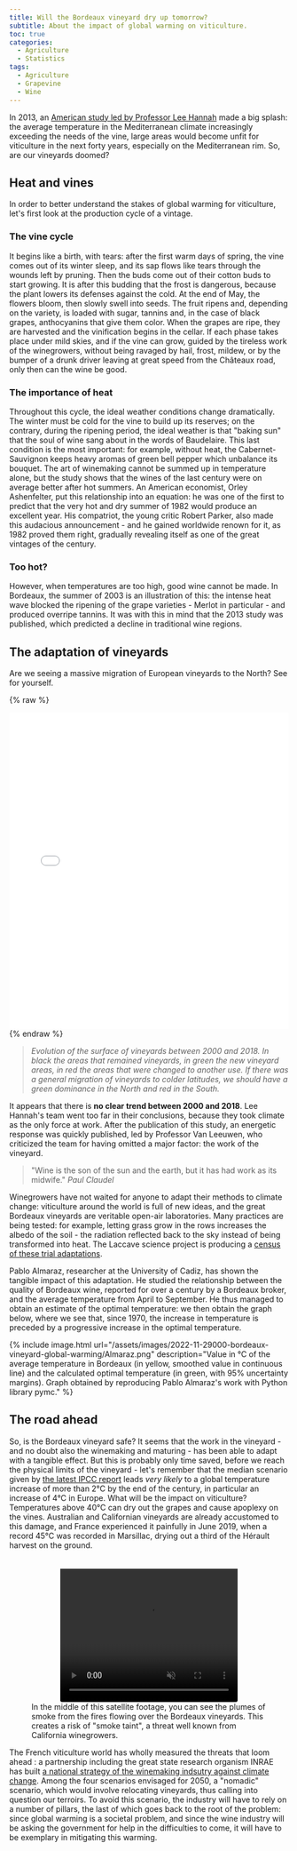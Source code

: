 ```yaml
---
title: Will the Bordeaux vineyard dry up tomorrow?
subtitle: About the impact of global warming on viticulture.
toc: true
categories:
  - Agriculture
  - Statistics
tags:
  - Agriculture
  - Grapevine
  - Wine
---
```


In 2013, an [American study led by Professor Lee Hannah](https://www.pnas.org/doi/10.1073/pnas.1210127110) made a big splash: the average temperature in the Mediterranean climate increasingly exceeding the needs of the vine, large areas would become unfit for viticulture in the next forty years, especially on the Mediterranean rim. So, are our vineyards doomed?

## Heat and vines

In order to better understand the stakes of global warming for viticulture, let's first look at the production cycle of a vintage.

### The vine cycle

It begins like a birth, with tears: after the first warm days of spring, the vine comes out of its winter sleep, and its sap flows like tears through the wounds left by pruning. Then the buds come out of their cotton buds to start growing. It is after this budding that the frost is dangerous, because the plant lowers its defenses against the cold. At the end of May, the flowers bloom, then slowly swell into seeds. The fruit ripens and, depending on the variety, is loaded with sugar, tannins and, in the case of black grapes, anthocyanins that give them color.  When the grapes are ripe, they are harvested and the vinification begins in the cellar. If each phase takes place under mild skies, and if the vine can grow, guided by the tireless work of the winegrowers, without being ravaged by hail, frost, mildew, or by the bumper of a drunk driver leaving at great speed from the Châteaux road, only then can the wine be good.

### The importance of heat

Throughout this cycle, the ideal weather conditions change dramatically. The winter must be cold for the vine to build up its reserves; on the contrary, during the ripening period, the ideal weather is that "baking sun" that the soul of wine sang about in the words of Baudelaire. This last condition is the most important: for example, without heat, the Cabernet-Sauvignon keeps heavy aromas of green bell pepper which unbalance its bouquet. The art of winemaking cannot be summed up in temperature alone, but the study shows that the wines of the last century were on average better after hot summers.
An American economist, Orley Ashenfelter, put this relationship into an equation: he was one of the first to predict that the very hot and dry summer of 1982 would produce an excellent year. His compatriot, the young critic Robert Parker, also made this audacious announcement - and he gained worldwide renown for it, as 1982 proved them right, gradually revealing itself as one of the great vintages of the century.


### Too hot?

However, when temperatures are too high, good wine cannot be made. In Bordeaux, the summer of 2003 is an illustration of this: the intense heat wave blocked the ripening of the grape varieties - Merlot in particular - and produced overripe tannins. It was with this in mind that the 2013 study was published, which predicted a decline in traditional wine regions.



## The adaptation of vineyards

Are we seeing a massive migration of European vineyards to the North? 
See for yourself.

{% raw %}
<iframe src="/assets/images/2022-11-29000-bordeaux-vineyard-global-warming/vineyard_map/index.html" height="570px" width="100%" style="border:none;"></iframe>
{% endraw %}


> *Evolution of the surface of vineyards between 2000 and 2018.*
> *In black the areas that remained vineyards, in green the new vineyard areas, in red the areas that were changed to another use. If there was a general migration of vineyards to colder latitudes, we should have a green dominance in the North and red in the South.*


It appears that there is **no clear trend between 2000 and 2018**. Lee Hannah's team went too far in their conclusions, because they took climate as the only force at work. After the publication of this study, an energetic response was quickly published, led by Professor Van Leeuwen, who criticized the team for having omitted a major factor: the work of the vineyard.

> "Wine is the son of the sun and the earth, but it has had work as its midwife." *Paul Claudel*

Winegrowers have not waited for anyone to adapt their methods to climate change: viticulture around the world is full of new ideas, and the great Bordeaux vineyards are veritable open-air laboratories. Many practices are being tested: for example, letting grass grow in the rows increases the albedo of the soil - the radiation reflected back to the sky instead of being transformed into heat.
The Laccave science project is producing a [census of these trial adaptations](https://paca.chambres-agriculture.fr/fileadmin/user_upload/Provence-Alpes-Cote_d_Azur/020_Inst_Paca/CRA_PACA/Documents/INNOVATION_RED_2017/Projet_LACCAVE.pdf).

Pablo Almaraz, researcher at the University of Cadiz, has shown the tangible impact of this adaptation. He studied the relationship between the quality of Bordeaux wine, reported for over a century by a Bordeaux broker, and the average temperature from April to September. He thus managed to obtain an estimate of the optimal temperature: we then obtain the graph below, where we see that, since 1970, the increase in temperature is preceded by a progressive increase in the optimal temperature.

{% include image.html url="/assets/images/2022-11-29000-bordeaux-vineyard-global-warming/Almaraz.png" description="Value in °C of the average temperature in Bordeaux (in yellow, smoothed value in continuous line) and the calculated optimal temperature (in green, with 95% uncertainty margins). Graph obtained by reproducing Pablo Almaraz's work with Python library pymc." %}

## The road ahead


So, is the Bordeaux vineyard safe? It seems that the work in the vineyard - and no doubt also the winemaking and maturing - has been able to adapt with a tangible effect. But this is probably only time saved, before we reach the physical limits of the vineyard - let's remember that the median scenario given by [the latest IPCC report](https://www.ipcc.ch/report/ar6/wg1/downloads/report/IPCC_AR6_WGI_SPM_final.pdf) leads _very likely_ to a global temperature increase of more than 2°C by the end of the century, in particular an increase of 4°C in Europe. What will be the impact on viticulture? Temperatures above 40°C can dry out the grapes and cause apoplexy on the vines. Australian and Californian vineyards are already accustomed to this damage, and France experienced it painfully in June 2019, when a record 45°C was recorded in Marsillac, drying out a third of the Hérault harvest on the ground. 

<figure class="image">
    <video style="margin: auto; display: block; padding-top: 20px;border-radius: 4px;" width="320" height="240" loop autoplay muted>
    <source src="/assets/images/2022-11-29000-bordeaux-vineyard-global-warming/smoke_bordeaux.mp4" type="video/mp4">
  </video>
  <figcaption>In the middle of this satellite footage, you can see the plumes of smoke from the fires flowing over the Bordeaux vineyards. This creates a risk of "smoke taint", a threat well known from California winegrowers.</figcaption>
</figure>


The French viticulture world has wholly measured the threats that loom ahead : a partnership including the great state research organism INRAE has built [a national strategy of the winemaking indsutry against climate change](https://innovin.fr/wp-content/uploads/2021/08/Strat%C3%A9gie-de-la-fili%C3%A8re-viticole-face-au-changement-climatique.pdf). Among the four scenarios envisaged for 2050, a "nomadic" scenario, which would involve relocating vineyards, thus calling into question our terroirs. To avoid this scenario, the industry will have to rely on a number of pillars, the last of which goes back to the root of the problem: since global warming is a societal problem, and since the wine industry will be asking the government for help in the difficulties to come, it will have to be exemplary in mitigating this warming.
